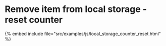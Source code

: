 # Remove item from local storage - reset counter

{% embed include file="src/examples/js/local_storage_counter_reset.html" %}
